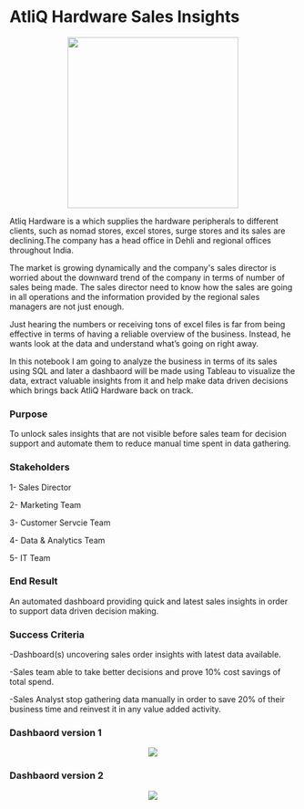 # AtliQ Hardware Sales Insights
<p align="center">
<img src="https://github.com/waqarg2001/AtliQ-Hardware-Sales-Insights/blob/master/logo.png" width="300" height="300">
</p>

Atliq Hardware is a which supplies the hardware peripherals to different clients, such as nomad stores, excel stores, surge stores and its sales are declining.The company has a head office in Dehli and regional offices throughout India.

The market is growing dynamically and the company's sales director is worried about the downward trend of the company in terms of number of sales being made. The sales director need to know how the sales are going in all operations and the information provided by the regional sales managers are not just enough.

Just hearing the numbers or receiving tons of excel files is far from being effective in terms of having a reliable overview of the business. Instead, he wants look at the data and understand what’s going on right away.

In this notebook I am going to analyze the business in terms of its sales using SQL and later a dashbaord will be made using Tableau to visualize the data, extract valuable insights from it and help make data driven decisions which brings back AtliQ Hardware back on track.

### Purpose
To unlock sales insights that are not visible before sales team for decision support and automate them to reduce manual time spent in data gathering.

### Stakeholders
1- Sales Director

2- Marketing Team

3- Customer Servcie Team

4- Data & Analytics Team

5- IT Team

### End Result
An automated dashboard providing quick and latest sales insights in order to support data driven decision making.

### Success Criteria
-Dashboard(s) uncovering sales order insights with latest data available.

-Sales team able to take better decisions and prove 10% cost savings of total spend.

-Sales Analyst stop gathering data manually in order to save 20% of their business time and reinvest it in any value added activity.



### Dashbaord version 1

<p align="center">
<img src="https://github.com/waqarg2001/AtliQ-Hardware-Sales-Insights/blob/master/dashboard.png">
</p>

### Dashbaord version 2

<p align="center">
<img src="https://github.com/waqarg2001/AtliQ-Hardware-Sales-Insights/blob/master/Dashboard%202.png">
</p>


